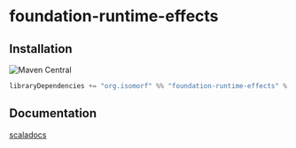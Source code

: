 
[//]: # (NOTE: do not edit `README.md` in root, only edit from `src/site-preprocess/README.md`)

# foundation-runtime-effects

## Installation

![Maven Central](https://img.shields.io/maven-central/v/org.isomorf/foundation-runtime-effects_2.12.svg?style=for-the-badge)

```scala
libraryDependencies += "org.isomorf" %% "foundation-runtime-effects" % "@VERSION@"
```

## Documentation

[scaladocs](http://isomorf-org.github.io/scala-foundation-runtime-effects/scaladocs/api/@VERSION@/org/isomorf/foundation/runtime/effects/index.html)

